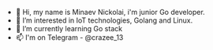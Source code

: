 - 👋 Hi, my name is Minaev Nickolai, i'm junior Go developer.
- 👀 I’m interested in IoT technologies, Golang and Linux.
- 🌱 I’m currently learning Go stack
- 📫 I'm on Telegram - @crazee_13

<!---
minaeffnickolaj/minaeffnickolaj is a ✨ special ✨ repository because its `README.md` (this file) appears on your GitHub profile.
You can click the Preview link to take a look at your changes.
--->
